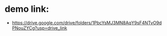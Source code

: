 # demo link:
- https://drive.google.com/drive/folders/1PbcYsMJ3MN8AqY9sF4NTvO9dPNouZYCg?usp=drive_link
